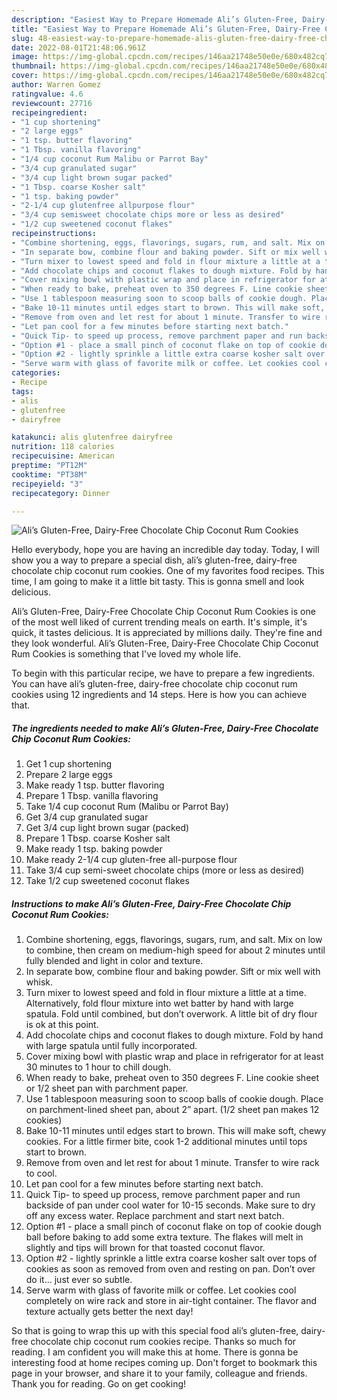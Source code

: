 ```yaml
---
description: "Easiest Way to Prepare Homemade Ali’s Gluten-Free, Dairy-Free Chocolate Chip Coconut Rum Cookies"
title: "Easiest Way to Prepare Homemade Ali’s Gluten-Free, Dairy-Free Chocolate Chip Coconut Rum Cookies"
slug: 48-easiest-way-to-prepare-homemade-alis-gluten-free-dairy-free-chocolate-chip-coconut-rum-cookies
date: 2022-08-01T21:48:06.961Z
image: https://img-global.cpcdn.com/recipes/146aa21748e50e0e/680x482cq70/alis-gluten-free-dairy-free-chocolate-chip-coconut-rum-cookies-recipe-main-photo.jpg
thumbnail: https://img-global.cpcdn.com/recipes/146aa21748e50e0e/680x482cq70/alis-gluten-free-dairy-free-chocolate-chip-coconut-rum-cookies-recipe-main-photo.jpg
cover: https://img-global.cpcdn.com/recipes/146aa21748e50e0e/680x482cq70/alis-gluten-free-dairy-free-chocolate-chip-coconut-rum-cookies-recipe-main-photo.jpg
author: Warren Gomez
ratingvalue: 4.6
reviewcount: 27716
recipeingredient:
- "1 cup shortening"
- "2 large eggs"
- "1 tsp. butter flavoring"
- "1 Tbsp. vanilla flavoring"
- "1/4 cup coconut Rum Malibu or Parrot Bay"
- "3/4 cup granulated sugar"
- "3/4 cup light brown sugar packed"
- "1 Tbsp. coarse Kosher salt"
- "1 tsp. baking powder"
- "2-1/4 cup glutenfree allpurpose flour"
- "3/4 cup semisweet chocolate chips more or less as desired"
- "1/2 cup sweetened coconut flakes"
recipeinstructions:
- "Combine shortening, eggs, flavorings, sugars, rum, and salt. Mix on low to combine, then cream on medium-high speed for about 2 minutes until fully blended and light in color and texture."
- "In separate bow, combine flour and baking powder. Sift or mix well with whisk."
- "Turn mixer to lowest speed and fold in flour mixture a little at a time. Alternatively, fold flour mixture into wet batter by hand with large spatula. Fold until combined, but don’t overwork. A little bit of dry flour is ok at this point."
- "Add chocolate chips and coconut flakes to dough mixture. Fold by hand with large spatula until fully incorporated."
- "Cover mixing bowl with plastic wrap and place in refrigerator for at least 30 minutes to 1 hour to chill dough."
- "When ready to bake, preheat oven to 350 degrees F. Line cookie sheet or 1/2 sheet pan with parchment paper."
- "Use 1 tablespoon measuring soon to scoop balls of cookie dough. Place on parchment-lined sheet pan, about 2” apart. (1/2 sheet pan makes 12 cookies)"
- "Bake 10-11 minutes until edges start to brown. This will make soft, chewy cookies. For a little firmer bite, cook 1-2 additional minutes until tops start to brown."
- "Remove from oven and let rest for about 1 minute. Transfer to wire rack to cool."
- "Let pan cool for a few minutes before starting next batch."
- "Quick Tip- to speed up process, remove parchment paper and run backside of pan under cool water for 10-15 seconds. Make sure to dry off any excess water. Replace parchment and start next batch."
- "Option #1 - place a small pinch of coconut flake on top of cookie dough ball before baking to add some extra texture. The flakes will melt in slightly and tips will brown for that toasted coconut flavor."
- "Option #2 - lightly sprinkle a little extra coarse kosher salt over tops of cookies as soon as removed from oven and resting on pan. Don’t over do it... just ever so subtle."
- "Serve warm with glass of favorite milk or coffee. Let cookies cool completely on wire rack and store in air-tight container. The flavor and texture actually gets better the next day!"
categories:
- Recipe
tags:
- alis
- glutenfree
- dairyfree

katakunci: alis glutenfree dairyfree 
nutrition: 118 calories
recipecuisine: American
preptime: "PT12M"
cooktime: "PT38M"
recipeyield: "3"
recipecategory: Dinner

---
```



![Ali’s Gluten-Free, Dairy-Free Chocolate Chip Coconut Rum Cookies](https://img-global.cpcdn.com/recipes/146aa21748e50e0e/680x482cq70/alis-gluten-free-dairy-free-chocolate-chip-coconut-rum-cookies-recipe-main-photo.jpg)

Hello everybody, hope you are having an incredible day today. Today, I will show you a way to prepare a special dish, ali’s gluten-free, dairy-free chocolate chip coconut rum cookies. One of my favorites food recipes. This time, I am going to make it a little bit tasty. This is gonna smell and look delicious.

Ali’s Gluten-Free, Dairy-Free Chocolate Chip Coconut Rum Cookies is one of the most well liked of current trending meals on earth. It's simple, it's quick, it tastes delicious. It is appreciated by millions daily. They're fine and they look wonderful. Ali’s Gluten-Free, Dairy-Free Chocolate Chip Coconut Rum Cookies is something that I've loved my whole life.




To begin with this particular recipe, we have to prepare a few ingredients. You can have ali’s gluten-free, dairy-free chocolate chip coconut rum cookies using 12 ingredients and 14 steps. Here is how you can achieve that.

<!--inarticleads1-->

##### The ingredients needed to make Ali’s Gluten-Free, Dairy-Free Chocolate Chip Coconut Rum Cookies:

1. Get 1 cup shortening
1. Prepare 2 large eggs
1. Make ready 1 tsp. butter flavoring
1. Prepare 1 Tbsp. vanilla flavoring
1. Take 1/4 cup coconut Rum (Malibu or Parrot Bay)
1. Get 3/4 cup granulated sugar
1. Get 3/4 cup light brown sugar (packed)
1. Prepare 1 Tbsp. coarse Kosher salt
1. Make ready 1 tsp. baking powder
1. Make ready 2-1/4 cup gluten-free all-purpose flour
1. Take 3/4 cup semi-sweet chocolate chips (more or less as desired)
1. Take 1/2 cup sweetened coconut flakes




<!--inarticleads2-->

##### Instructions to make Ali’s Gluten-Free, Dairy-Free Chocolate Chip Coconut Rum Cookies:

1. Combine shortening, eggs, flavorings, sugars, rum, and salt. Mix on low to combine, then cream on medium-high speed for about 2 minutes until fully blended and light in color and texture.
1. In separate bow, combine flour and baking powder. Sift or mix well with whisk.
1. Turn mixer to lowest speed and fold in flour mixture a little at a time. Alternatively, fold flour mixture into wet batter by hand with large spatula. Fold until combined, but don’t overwork. A little bit of dry flour is ok at this point.
1. Add chocolate chips and coconut flakes to dough mixture. Fold by hand with large spatula until fully incorporated.
1. Cover mixing bowl with plastic wrap and place in refrigerator for at least 30 minutes to 1 hour to chill dough.
1. When ready to bake, preheat oven to 350 degrees F. Line cookie sheet or 1/2 sheet pan with parchment paper.
1. Use 1 tablespoon measuring soon to scoop balls of cookie dough. Place on parchment-lined sheet pan, about 2” apart. (1/2 sheet pan makes 12 cookies)
1. Bake 10-11 minutes until edges start to brown. This will make soft, chewy cookies. For a little firmer bite, cook 1-2 additional minutes until tops start to brown.
1. Remove from oven and let rest for about 1 minute. Transfer to wire rack to cool.
1. Let pan cool for a few minutes before starting next batch.
1. Quick Tip- to speed up process, remove parchment paper and run backside of pan under cool water for 10-15 seconds. Make sure to dry off any excess water. Replace parchment and start next batch.
1. Option #1 - place a small pinch of coconut flake on top of cookie dough ball before baking to add some extra texture. The flakes will melt in slightly and tips will brown for that toasted coconut flavor.
1. Option #2 - lightly sprinkle a little extra coarse kosher salt over tops of cookies as soon as removed from oven and resting on pan. Don’t over do it... just ever so subtle.
1. Serve warm with glass of favorite milk or coffee. Let cookies cool completely on wire rack and store in air-tight container. The flavor and texture actually gets better the next day!




So that is going to wrap this up with this special food ali’s gluten-free, dairy-free chocolate chip coconut rum cookies recipe. Thanks so much for reading. I am confident you will make this at home. There is gonna be interesting food at home recipes coming up. Don't forget to bookmark this page in your browser, and share it to your family, colleague and friends. Thank you for reading. Go on get cooking!
